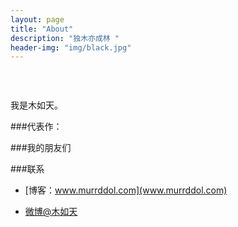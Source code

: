 ```yaml
---
layout: page
title: "About"
description: "独木亦成林 "
header-img: "img/black.jpg"
---
```



<center>
    <p><img ![](http://otsp9u9u8.bkt.clouddn.com/17-7-28/46064042.jpg)></p>
</center>

我是木如天。


###代表作：



###我的朋友们


###联系

- [博客：www.murrddol.com](www.murrddol.com)

- [微博@木如天](http://weibo.com/xirutia)







